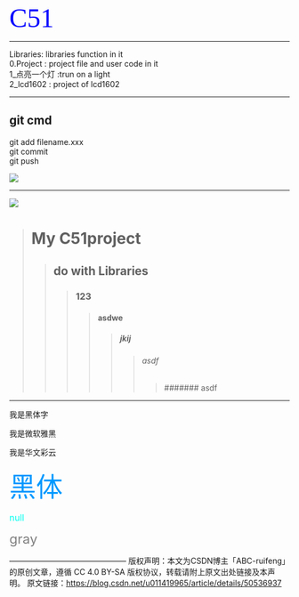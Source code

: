 <font color=blue size=12 face="gray">C51</font>
********************************************************************** 

   Libraries:	 libraries function in it  
0.Project :	 project file and user code in it  
1_点亮一个灯	:trun on a light  
2_lcd1602 :		project of lcd1602
**********************************************************************  
## git cmd 

git add filename.xxx  
git commit  
git push
 
![](http://fs.huatecsmart.com/avatar/default/avatar.png)
***  

![](http://fs.huatecsmart.com/avatar/default/avatar.png)


> # My C51project  
>> ## do with Libraries
>>> ### 123
>>>> #### asdwe 
>>>>> ##### jkij
>>>>>> ###### asdf
>>>>>>> ####### asdf


***
<font face="黑体">我是黑体字</font>

<font face="微软雅黑">我是微软雅黑</font>

<font face="STCAIYUN">我是华文彩云</font>

<font color=#0099ff size=12 face="黑体">黑体</font>

<font color=#00fff size=3>null</font>

<font color=gray size=5>gray</font>

———————————————
版权声明：本文为CSDN博主「ABC-ruifeng」的原创文章，遵循 CC 4.0 BY-SA 版权协议，转载请附上原文出处链接及本声明。
原文链接：https://blog.csdn.net/u011419965/article/details/50536937

